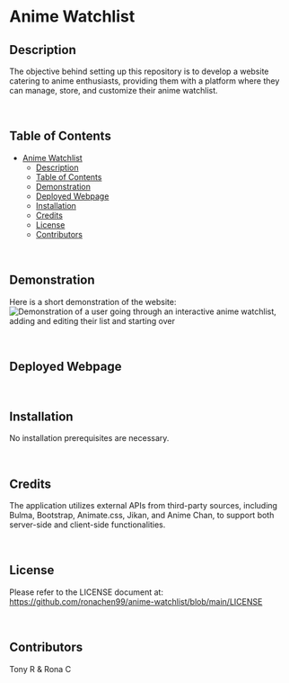 # Anime Watchlist

## Description
The objective behind setting up this repository is to develop a website catering to anime enthusiasts, providing them with a platform where they can manage, store, and customize their anime watchlist.

<br>

## Table of Contents
- [Anime Watchlist](#anime-watchlist)
  - [Description](#description)
  - [Table of Contents](#table-of-contents)
  - [Demonstration](#demonstration)
  - [Deployed Webpage](#deployed-webpage)
  - [Installation](#installation)
  - [Credits](#credits)
  - [License](#license)
  - [Contributors](#contributors)

<br>

## Demonstration

Here is a short demonstration of the website:
![Demonstration of a user going through an interactive anime watchlist, adding and editing their list and starting over](PLACEHOLDER.gif)

<br>

## Deployed Webpage

<br>

## Installation

No installation prerequisites are necessary.

<br>

## Credits

The application utilizes external APIs from third-party sources, including Bulma, Bootstrap, Animate.css, Jikan, and Anime Chan, to support both server-side and client-side functionalities.

<br>

## License

Please refer to the LICENSE document at: https://github.com/ronachen99/anime-watchlist/blob/main/LICENSE

<br>

## Contributors

Tony R & Rona C

<br>
